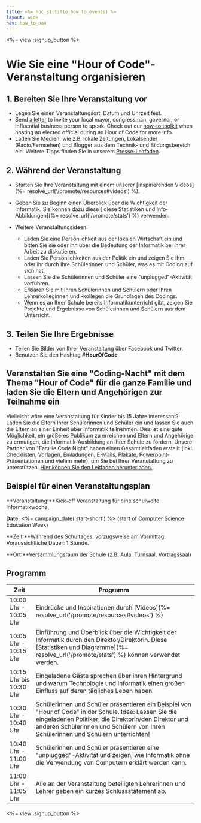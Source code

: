 ```yaml
---
title: <%= hoc_s(:title_how_to_events) %>
layout: wide
nav: how_to_nav
---
```

<%= view :signup_button %>

# Wie Sie eine "Hour of Code"-Veranstaltung organisieren

## 1. Bereiten Sie Ihre Veranstaltung vor

- Legen Sie einen Veranstaltungsort, Datum und Uhrzeit fest.
- Send [a letter](https://hourofcode.com/promote/resources#sample-emails) to invite your local mayor, congressman, governor, or influential business person to speak. Check out our [how-to toolkit](%=localized_file('/files/elected-official.pdf')%) when hosting an elected official during an Hour of Code for more info.
- Laden Sie Medien, wie z.B. lokale Zeitungen, Lokalsender (Radio/Fernsehen) und Blogger aus dem Technik- und Bildungsbereich ein. Weitere Tipps finden Sie in unserem [Presse-Leitfaden](%=resolve_url('/files/elected-official.pdf')%).

## 2. Während der Veranstaltung

- Starten Sie Ihre Veranstaltung mit einem unserer [inspirierenden Videos](%= resolve_url('/promote/resources#videos') %).
- Geben Sie zu Beginn einen Überblick über die Wichtigkeit der Informatik. Sie können dazu diese [ diese Statistiken und Info-Abbildungen](%= resolve_url('/promote/stats') %) verwenden.   
      
    
- Weitere Veranstaltungsideen: 
    - Laden Sie eine Persönlichkeit aus der lokalen Wirtschaft ein und bitten Sie sie oder ihn über die Bedeutung der Informatik bei ihrer Arbeit zu diskutieren.
    - Laden Sie Persönlichkeiten aus der Politik ein und zeigen Sie ihm oder ihr durch Ihre Schülerinnen und Schüler, was es mit Coding auf sich hat.
    - Lassen Sie die Schülerinnen und Schüler eine "unplugged"-Aktivität vorführen.
    - Erklären Sie mit Ihren Schülerinnen und Schülern oder Ihren Lehrerkolleginnen und -kollegen die Grundlagen des Codings.
    - Wenn es an Ihrer Schule bereits Informatikunterricht gibt, zeigen Sie Projekte und Ergebnisse von Schülerinnen und Schülern aus dem Unterricht.

## 3. Teilen Sie Ihre Ergebnisse

- Teilen Sie Bilder von Ihrer Veranstaltung über Facebook und Twitter. 
- Benutzen Sie den Hashtag **#HourOfCode**

## Veranstalten Sie eine "Coding-Nacht" mit dem Thema "Hour of Code" für die ganze Familie und laden Sie die Eltern und Angehörigen zur Teilnahme ein

Vielleicht wäre eine Veranstaltung für Kinder bis 15 Jahre interessant? Laden Sie die Eltern Ihrer Schülerinnen und Schüler ein und lassen Sie auch die Eltern an einer Einheit über Informatik teilnehmen. Dies ist eine gute Möglichkeit, ein größeres Publikum zu erreichen und Eltern und Angehörige zu ermutigen, die Informatik-Ausbildung an Ihrer Schule zu fördern. Unsere Partner von "Familie Code Night" haben einen Gesamtleitfaden erstellt (inkl. Checklisten, Vorlagen, Einladungen, E-Mails, Plakate, Powerpoint-Präsentationen und vielem mehr), um Sie bei Ihrer Veranstaltung zu unterstützen. [Hier können Sie den Leitfaden herunterladen.](http://www.familycodenight.org/DownloadCodeDotOrg.html).

## Beispiel für einen Veranstaltungsplan

**Veranstaltung:**Kick-off Veranstaltung für eine schulweite Informatikwoche,

**Date:** <%= campaign_date('start-short') %> (start of Computer Science Education Week)

**Zeit:**Während des Schultages, vorzugsweise am Vormittag. Voraussichtliche Dauer: 1 Stunde.

**Ort:**Versammlungsraum der Schule (z.B. Aula, Turnsaal, Vortragssaal)   
  


## Programm

| Zeit                    | Programm                                                                                                                                                                                                                                              |
| ----------------------- | ----------------------------------------------------------------------------------------------------------------------------------------------------------------------------------------------------------------------------------------------------- |
| 10:00 Uhr - 10:05 Uhr   | Eindrücke und Inspirationen durch [Videos](%= resolve_url('/promote/resources#videos') %)                                                                                                                                                             |
| 10:05 Uhr - 10:15 Uhr   | Einführung und Überblick über die Wichtigkeit der Informatik durch den Direktor/Direktorin. Diese [Statistiken und Diagramme](%= resolve_url('/promote/stats') %) können verwendet werden.                                                            |
| 10:15 Uhr bis 10:30 Uhr | Eingeladene Gäste sprechen über ihren Hintergrund und warum Technologie und Informatik einen großen Einfluss auf deren tägliches Leben haben.                                                                                                         |
| 10:30 Uhr - 10:40 Uhr   | Schülerinnen und Schüler präsentieren ein Beispiel von "Hour of Code" in der Schule. Idee: Lassen Sie die eingeladenen Politiker, die Direktorin/den Direktor und anderen Schülerinnen und Schülern von Ihren Schülerinnen und Schülern unterrichten! |
| 10:40 Uhr - 11:00 Uhr   | Schülerinnen und Schüler präsentieren eine "unplugged"-Aktivität und zeigen, wie Informatik ohne die Verwendung von Computern erklärt werden kann.                                                                                                    |
| 11:00 Uhr - 11:05 Uhr   | Alle an der Veranstaltung beteiligten Lehrerinnen und Lehrer geben ein kurzes Schlussstatement ab.                                                                                                                                                    |

<%= view :signup_button %>